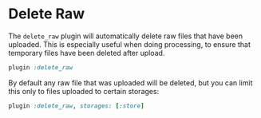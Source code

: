 # Delete Raw

The `delete_raw` plugin will automatically delete raw files that have been
uploaded. This is especially useful when doing processing, to ensure that
temporary files have been deleted after upload.

```rb
plugin :delete_raw
```

By default any raw file that was uploaded will be deleted, but you can limit
this only to files uploaded to certain storages:

```rb
plugin :delete_raw, storages: [:store]
```
